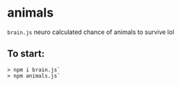 # animals

`brain.js` neuro calculated chance of animals to survive lol

## To start:

```
> npm i brain.js`
> npm animals.js`
````